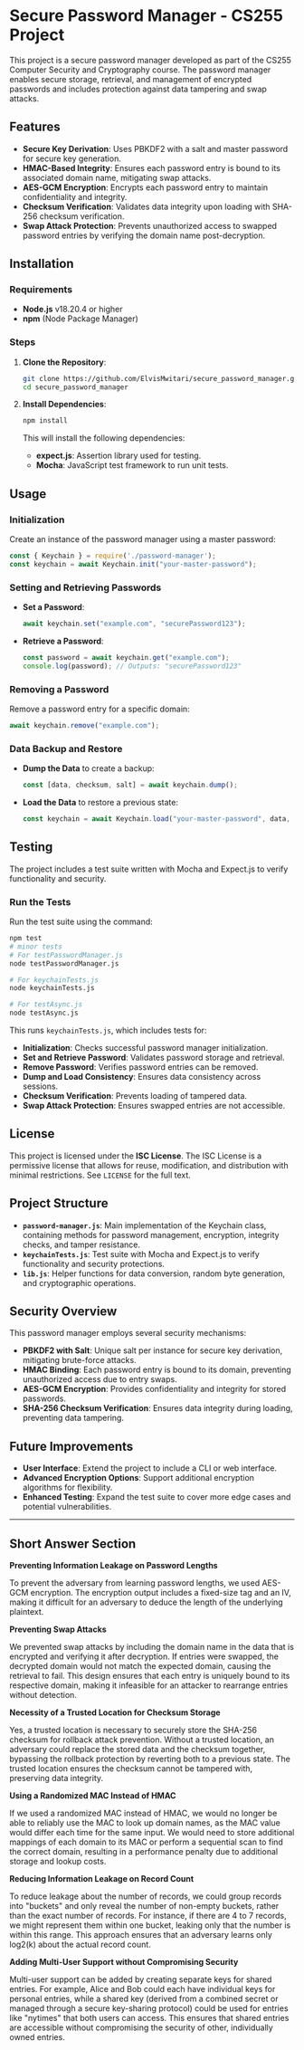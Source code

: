 

# Secure Password Manager - CS255 Project

This project is a secure password manager developed as part of the CS255 Computer Security and Cryptography course. The password manager enables secure storage, retrieval, and management of encrypted passwords and includes protection against data tampering and swap attacks.



## Features

- **Secure Key Derivation**: Uses PBKDF2 with a salt and master password for secure key generation.
- **HMAC-Based Integrity**: Ensures each password entry is bound to its associated domain name, mitigating swap attacks.
- **AES-GCM Encryption**: Encrypts each password entry to maintain confidentiality and integrity.
- **Checksum Verification**: Validates data integrity upon loading with SHA-256 checksum verification.
- **Swap Attack Protection**: Prevents unauthorized access to swapped password entries by verifying the domain name post-decryption.

## Installation

### Requirements

- **Node.js** v18.20.4 or higher
- **npm** (Node Package Manager)

### Steps

1. **Clone the Repository**:

    ```bash
    git clone https://github.com/ElvisMwitari/secure_password_manager.git
    cd secure_password_manager
    ```

2. **Install Dependencies**:

    ```bash
    npm install
    ```

    This will install the following dependencies:
    - **expect.js**: Assertion library used for testing.
    - **Mocha**: JavaScript test framework to run unit tests.

## Usage

### Initialization

Create an instance of the password manager using a master password:

```javascript
const { Keychain } = require('./password-manager');
const keychain = await Keychain.init("your-master-password");
```

### Setting and Retrieving Passwords

- **Set a Password**:

    ```javascript
    await keychain.set("example.com", "securePassword123");
    ```

- **Retrieve a Password**:

    ```javascript
    const password = await keychain.get("example.com");
    console.log(password); // Outputs: "securePassword123"
    ```

### Removing a Password

Remove a password entry for a specific domain:

```javascript
await keychain.remove("example.com");
```

### Data Backup and Restore

- **Dump the Data** to create a backup:

    ```javascript
    const [data, checksum, salt] = await keychain.dump();
    ```

- **Load the Data** to restore a previous state:

    ```javascript
    const keychain = await Keychain.load("your-master-password", data, checksum, salt);
    ```

## Testing

The project includes a test suite written with Mocha and Expect.js to verify functionality and security.

### Run the Tests

Run the test suite using the command:

```bash
npm test
# minor tests
# For testPasswordManager.js
node testPasswordManager.js

# For keychainTests.js
node keychainTests.js

# For testAsync.js
node testAsync.js
```

This runs `keychainTests.js`, which includes tests for:

- **Initialization**: Checks successful password manager initialization.
- **Set and Retrieve Password**: Validates password storage and retrieval.
- **Remove Password**: Verifies password entries can be removed.
- **Dump and Load Consistency**: Ensures data consistency across sessions.
- **Checksum Verification**: Prevents loading of tampered data.
- **Swap Attack Protection**: Ensures swapped entries are not accessible.

## License

This project is licensed under the **ISC License**. The ISC License is a permissive license that allows for reuse, modification, and distribution with minimal restrictions. See `LICENSE` for the full text.

## Project Structure

- **`password-manager.js`**: Main implementation of the Keychain class, containing methods for password management, encryption, integrity checks, and tamper resistance.
- **`keychainTests.js`**: Test suite with Mocha and Expect.js to verify functionality and security protections.
- **`lib.js`**: Helper functions for data conversion, random byte generation, and cryptographic operations.

## Security Overview

This password manager employs several security mechanisms:

- **PBKDF2 with Salt**: Unique salt per instance for secure key derivation, mitigating brute-force attacks.
- **HMAC Binding**: Each password entry is bound to its domain, preventing unauthorized access due to entry swaps.
- **AES-GCM Encryption**: Provides confidentiality and integrity for stored passwords.
- **SHA-256 Checksum Verification**: Ensures data integrity during loading, preventing data tampering.

## Future Improvements

- **User Interface**: Extend the project to include a CLI or web interface.
- **Advanced Encryption Options**: Support additional encryption algorithms for flexibility.
- **Enhanced Testing**: Expand the test suite to cover more edge cases and potential vulnerabilities.

---
## Short Answer Section

**Preventing Information Leakage on Password Lengths**

To prevent the adversary from learning password lengths, we used AES-GCM encryption. The encryption output includes a fixed-size tag and an IV, making it difficult for an adversary to deduce the length of the underlying plaintext.

**Preventing Swap Attacks**

We prevented swap attacks by including the domain name in the data that is encrypted and verifying it after decryption. If entries were swapped, the decrypted domain would not match the expected domain, causing the retrieval to fail. This design ensures that each entry is uniquely bound to its respective domain, making it infeasible for an attacker to rearrange entries without detection.

**Necessity of a Trusted Location for Checksum Storage**

Yes, a trusted location is necessary to securely store the SHA-256 checksum for rollback attack prevention. Without a trusted location, an adversary could replace the stored data and the checksum together, bypassing the rollback protection by reverting both to a previous state. The trusted location ensures the checksum cannot be tampered with, preserving data integrity.

**Using a Randomized MAC Instead of HMAC**

If we used a randomized MAC instead of HMAC, we would no longer be able to reliably use the MAC to look up domain names, as the MAC value would differ each time for the same input. We would need to store additional mappings of each domain to its MAC or perform a sequential scan to find the correct domain, resulting in a performance penalty due to additional storage and lookup costs.

**Reducing Information Leakage on Record Count**

To reduce leakage about the number of records, we could group records into "buckets" and only reveal the number of non-empty buckets, rather than the exact number of records. For instance, if there are 4 to 7 records, we might represent them within one bucket, leaking only that the number is within this range. This approach ensures that an adversary learns only log2(k) about the actual record count.

**Adding Multi-User Support without Compromising Security**

Multi-user support can be added by creating separate keys for shared entries. For example, Alice and Bob could each have individual keys for personal entries, while a shared key (derived from a combined secret or managed through a secure key-sharing protocol) could be used for entries like "nytimes" that both users can access. This ensures that shared entries are accessible without compromising the security of other, individually owned entries.
